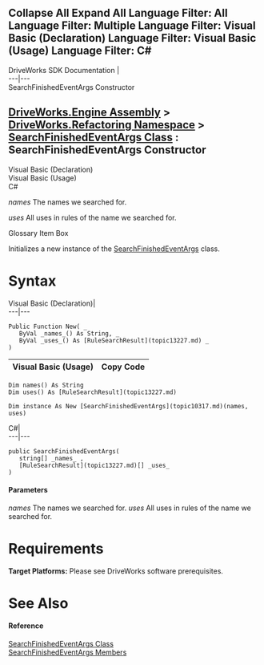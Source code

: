        

 Collapse All Expand All  Language Filter: All  Language Filter: Multiple  Language Filter: Visual Basic (Declaration) Language Filter: Visual Basic (Usage) Language Filter: C#  
---  
DriveWorks SDK Documentation  |   
---|---  
SearchFinishedEventArgs Constructor   
  
[DriveWorks.Engine Assembly](topic2156.md) > [DriveWorks.Refactoring Namespace](topic10266.md) > [SearchFinishedEventArgs Class](topic10317.md) : SearchFinishedEventArgs Constructor  
---  
  
Visual Basic (Declaration)    
Visual Basic (Usage)    
C# 

_names_
    The names we searched for.

_uses_
    All uses in rules of the name we searched for.

Glossary Item Box

Initializes a new instance of the [SearchFinishedEventArgs](topic10317.md) class. 

# Syntax

Visual Basic (Declaration)|   
---|---  
      
    
    Public Function New( _
       ByVal _names_() As String, _
       ByVal _uses_() As [RuleSearchResult](topic13227.md) _
    )  
  
Visual Basic (Usage)| Copy Code  
---|---  
      
    
    Dim names() As String
    Dim uses() As [RuleSearchResult](topic13227.md)
     
    Dim instance As New [SearchFinishedEventArgs](topic10317.md)(names, uses)  
  
C#|   
---|---  
      
    
    public SearchFinishedEventArgs( 
       string[] _names_ ,
       [RuleSearchResult](topic13227.md)[] _uses_
    )  
  
#### Parameters

 _names_
    The names we searched for.
_uses_
    All uses in rules of the name we searched for.

# Requirements

**Target Platforms:** Please see DriveWorks software prerequisites.

# See Also

#### Reference

[SearchFinishedEventArgs Class](topic10317.md)   
[SearchFinishedEventArgs Members](topic10318.md)



